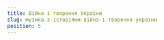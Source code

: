 ```yaml
---
title: Війна і творення України
slug: музика-з-історіями-війна-і-творення-україни
position: 5
---
```

